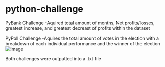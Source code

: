# python-challenge

PyBank Challenge 
  -Aquired total amount of months, Net profits/losses, greatest increase, and greatest decreast of profits within the dataset
  
PyPoll Challenge 
  -Aquires the total amount of votes in the election with a breakdown of each individual performance and the winner of the election
![image](https://user-images.githubusercontent.com/99780615/201267007-eea5a908-0d00-45d4-83a5-15f4d6cd259f.png)

Both challenges were outputted into a .txt file

